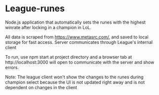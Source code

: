 # League-runes

Node.js application that automatically sets the runes with the highest winrate after locking in a champion in LoL.

All data is scraped from https://www.metasrc.com/, and saved to local storage for fast access. Server communicates through League's internal client

To run, use npm start at project directory and a browser tab at http://localhost:3000 will open to communicate with the server and show errors.


Note: The league client won't show the changes to the runes during champion select because the UI is not updated right away and is not dependent on changes in the client
